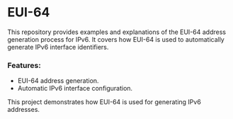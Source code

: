 # EUI-64

This repository provides examples and explanations of the EUI-64 address generation process for IPv6. It covers how EUI-64 is used to automatically generate IPv6 interface identifiers.

### Features:
- EUI-64 address generation.
- Automatic IPv6 interface configuration.

This project demonstrates how EUI-64 is used for generating IPv6 addresses.

